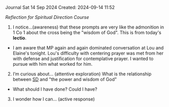 Journal Sat 14 Sep 2024
Created: 2024-09-14 11:52

*Reflection for Spiritual Direction Course*

1. I notice…(awareness) that these prompts are very like the admonition in 1 Co 1 about the cross being the "wisdom of God". This is from today's **lectio**.
- I am aware that MP again and again dominated conversation at Lou and Elaine's tonight. Lou's difficulty with centering prayer was met from her with defense and justification for contemplative prayer. I wanted to pursue with him what worked for him.
2. I’m curious about… (attentive exploration) What is the relationship between [SD](SD.md) and "the power and wisdom of God" 
- What should I have done? Could I have?
3. I wonder how I can… (active response)


